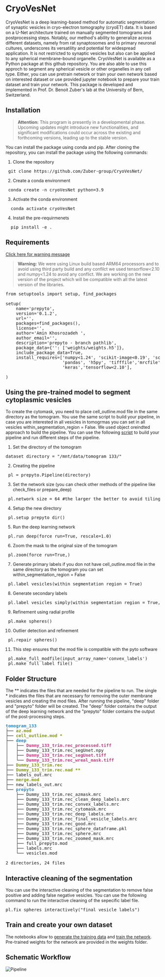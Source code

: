 # CryoVesNet

CryoVesNet is a deep learning-based method for automatic segmentation of synaptic vesicles in cryo-electron tomography (cryoET) data. It is based on a U-Net architecture trained on manually segmented tomograms and postprocessing steps. Notably, our method's ability to generalize across different datasets, namely from rat synaptosomes and to primary neuronal cultures, underscores its versatility and potential for widespread application. It is not restricted to synaptic vesicles but also can be applied to any spherical membrane-bound organelle. CryoVesNet is available as a Python package at this github repository.
You are also able to use this approch to segment any spherical vesicle or other organelles in any cell type.
Either, you can use pretrain network or train your own network based on interested dataset or use provided jupyter notebook to prepare your train dataset and train your network.
This package is developed and implemented in Prof. Dr. Benoit Zuber's lab at the University of Bern, Switzerland.

## Installation
> **Attention:**
This program is presently in a developmental phase. Upcoming updates might introduce new functionalities, and significant modifications could occur across the existing and forthcoming versions, leading up to the stable version.
> 
You can install the package using conda and pip. After cloning the repository, you can install the package using the following commands:
1. Clone the repository
<pre> git clone https://github.com/Zuber-group/CryoVesNet/</pre>
2. Create a conda environment
<pre> conda create -n cryoVesNet python=3.9</pre>
3. Activate the conda environment
<pre>  conda activate cryoVesNet </pre>
4. Install the pre-requirmenets
<pre>  pip install -e . </pre>




## Requirements

[Click here for warning message](./warning-message.html)
> **Warning:**
We were using Linux build based ARM64 processors and to avoid using third party build and any confilct we used tensorflow<2.10 and numpy<1.24 to avoid any conflict. We are working on the new version of the project which will be compatible with all the latest version of the libraries.

<pre>
from setuptools import setup, find_packages

setup(
    name='prepyto',
    version='0.1.2',
    url='',
    packages=find_packages(),
    license='',
    author='Amin Khosrozadeh ',
    author_email='',
    description='prepyto - branch pathlib',
    package_data={'': ['weights/weights.h5']},
    include_package_data=True,
    install_requires=['numpy<1.24', 'scikit-image<0.19', 'scipy', 'jupyter','jupyterlab',
                      'pandas', 'h5py', 'tifffile','mrcfile','tqdm', 'napari',
                      'keras','tensorflow<2.10'],

)
</pre>
## Using the pre-trained model to segment cytoplasmic vesicles
To create the cytomask, you need to place cell_outline.mod file in the same directory as the tomogram.
You use the same script to build your pipeline, in case you are interested in all vesicles in tomogrmas you can set  in all vesicles within_segmentation_region = False.
We used object oreindted approach to build the pipeline. You can use the following [script](notebooks/single_dataset.py) to build your pipeline and run different steps of the pipeline.


1. Set the directory of the tomogram 
<pre>dataset_directory = "/mnt/data/tomogram_133/"</pre>
2. Creating the pipeline  
<pre> pl = prepyto.Pipeline(directory) </pre>
3. Set the network size (you can check other methods of the pipeline like check_files or prepare_deep) 
<pre> pl.network_size = 64 #the larger the better to avoid tiling effects </pre>
4. Setup the new directory  
<pre> pl.setup_prepyto_dir() </pre>
5. Run the deep learning network
<pre> pl.run_deep(force_run=True, rescale=1.0) </pre>
6. Zoom the mask to the original size of the tomogram
<pre> pl.zoom(force_run=True,) </pre>
7. Generate primary labels if you don not have cell_outline.mod file in the same directory as the tomogram you can set within_segmentation_region = False
<pre> pl.label_vesicles(within_segmentation_region = True) </pre>
8. Generate secondary labels
<pre> pl.label_vesicles_simply(within_segmentation_region = True, input_array_name="deep_mask") </pre>
9. Refinement using radial profile
<pre> pl.make_spheres() </pre>
10. Outlier detection and refinement
<pre> pl.repair_spheres() </pre>
11. This step ensures that the mod file is compatible with the pyto software
<pre> pl.make_full_modfile(input_array_name='convex_labels')
 pl.make_full_label_file() </pre>


## Folder Structure

The ** indicates the files that are needed for the pipeline to run.
The single * indicates the files that are necessary for removing the outer membrane vesicles and creating the mod files.
After running the pipeline, "deep" folder and "prepyto" folder will be created.
The "deep" folder contains the output of the deep learning network and the "prepyto" folder contains the output of the post-processing steps.


<pre><font color="#268BD2"><b>tomogram_133</b></font>
├── <font color="#859900"><b>az.mod</b></font>
├── <font color="#859900"><b>cell_outline.mod *</b></font>
├── <font color="#268BD2"><b>deep</b></font>
│   ├── <font color="#D33682"><b>Dummy_133_trim.rec_processed.tiff</b></font>
│   ├── Dummy_133_trim.rec_segUnet.npy
│   ├── <font color="#D33682"><b>Dummy_133_trim.rec_segUnet.tiff</b></font>
│   └── <font color="#D33682"><b>Dummy_133_trim.rec_wreal_mask.tiff</b></font>
├── <font color="#859900"><b>Dummy_133_trim.rec</b></font>
├── <font color="#859900"><b>Dummy_133_trim.rec.nad **</b></font>
├── labels_out.mrc
├── <font color="#859900"><b>merge.mod</b></font>
├── new_labels_out.mrc
└── <font color="#268BD2"><b>prepyto</b></font>
    ├── Dummy_133_trim.rec_azmask.mrc
    ├── Dummy_133_trim.rec_clean_deep_labels.mrc
    ├── Dummy_133_trim.rec_convex_labels.mrc
    ├── Dummy_133_trim.rec_cytomask.mrc
    ├── Dummy_133_trim.rec_deep_labels.mrc
    ├── Dummy_133_trim.rec_final_vesicle_labels.mrc
    ├── Dummy_133_trim.rec_good.mrc
    ├── Dummy_133_trim.rec_sphere_dataframe.pkl
    ├── Dummy_133_trim.rec_sphere.mrc
    ├── Dummy_133_trim.rec_zoomed_mask.mrc
    ├── full_prepyto.mod
    ├── labels.mrc
    └── vesicles.mod

2 directories, 24 files</pre>

## Interactive cleaning of the segmentation
You can use the interactive cleaning of the segmentation to remove false positive and adding false negative vesicles.
You can use the following command to run the interactive cleaning of the sepecific label file.

<pre>
pl.fix_spheres_interactively("final_vesicle_labels")
</pre>

## Train and create your own dataset
The notebooks allow to [generate the training data](notebooks/create_trainingset.ipynb) and [train the network](notebooks/training_vesicles.ipynb). Pre-trained weights for the network are provided in the weights folder.
## Schematic Workflow
![Pipeline](images/github_figure.png)
